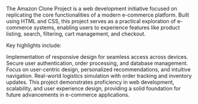 The Amazon Clone Project is a web development initiative focused on replicating the core functionalities of a modern e-commerce platform. Built using HTML and CSS, this project serves as a practical exploration of e-commerce systems, enabling users to experience features like product listing, search, filtering, cart management, and checkout.

Key highlights include:

Implementation of responsive design for seamless access across devices.
Secure user authentication, order processing, and database management.
Focus on user-centric design, personalized recommendations, and intuitive navigation.
Real-world logistics simulation with order tracking and inventory updates.
This project demonstrates proficiency in web development, scalability, and user experience design, providing a solid foundation for future advancements in e-commerce applications.
